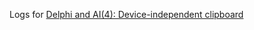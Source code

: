 Logs for [Delphi and AI(4): Device-independent clipboard](https://www.thedelphigeek.com/2025/01/delphi-and-ai-4-device-independent.html)
